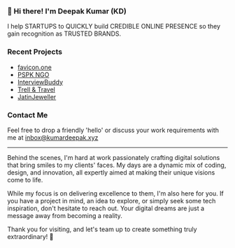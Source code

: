 ### 👋 Hi there! I'm Deepak Kumar (KD)

I help STARTUPS to QUICKLY build CREDIBLE ONLINE PRESENCE so they gain recognition as TRUSTED BRANDS.

### Recent Projects
- [favicon.one](https://favicon.one)
- [PSPK NGO](https://pspkgreenspirituality.ngo)
- [InterviewBuddy](https://interviewbuddy.net)
- [Trell & Travel](https://trellandtravel.com)
- [JatinJeweller](https://jatinjeweller.com)

### Contact Me
Feel free to drop a friendly 'hello' or discuss your work requirements with me at inbox@kumardeepak.xyz

---

Behind the scenes, I'm hard at work passionately crafting digital solutions that bring smiles to my clients' faces. My days are a dynamic mix of coding, design, and innovation, all expertly aimed at making their unique visions come to life.

While my focus is on delivering excellence to them, I'm also here for you. If you have a project in mind, an idea to explore, or simply seek some tech inspiration, don't hesitate to reach out. Your digital dreams are just a message away from becoming a reality.

Thank you for visiting, and let's team up to create something truly extraordinary! 🌟
